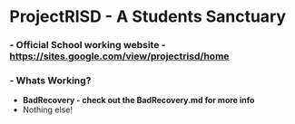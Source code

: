 # ProjectRISD - A Students Sanctuary
### - Official School working website - https://sites.google.com/view/projectrisd/home
### - Whats Working?
 - **BadRecovery - check out the BadRecovery.md for more info**
 - Nothing else!
